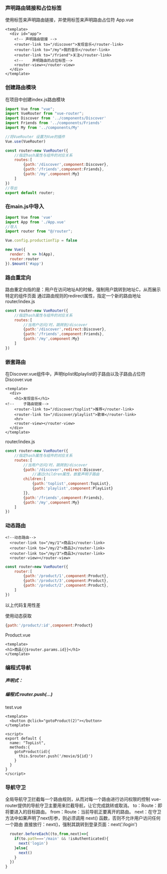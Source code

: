 ### 声明路由链接和占位标签

使用<router-link>标签来声明路由链接，并使用<router-view>标签来声明路由占位符
App.vue
```vue
<template>
  <div id="app">
    <!-- 声明路由链接 -->
    <router-link to="/discover">发现音乐</router-link>
    <router-link to="/my">我的音乐</router-link>
    <router-link to="/friend">关注</router-link>
    <!--    声明路由的占位标签-->
    <router-view></router-view>
  </div>
</template>
```
### 创建路由模块
在项目中创建index.js路由模块
```JavaScript
import Vue from "vue";
import VueRouter from "vue-router";
import Discover from '../components/Discover'
import Friends from '../components/Friends'
import My from '../components/My'

//将VueRouter 设置为Vue的插件
Vue.use(VueRouter)

const router=new VueRouter({
    //指定hash属性与组件的对应关系
    routes:[
        {path:'/discover',component:Discover},
        {path:'/friends',component:Friends},
        {path:'/my',component:My}
    ]
})
//导出
export default router;
```

### 在main.js中导入
```js
import Vue from 'vue'
import App from './App.vue'
//导入
import router from "@/router";

Vue.config.productionTip = false

new Vue({
  render: h => h(App),
  router:router
}).$mount('#app')
```

### 路由重定向
路由重定向指的是：用户在访问地址A的时候，强制用户跳转到地址C，从而展示特定的组件页面
通过路由规则的redirect属性，指定一个新的路由地址
router/index.js
```js
const router=new VueRouter({
    //指定hash属性与组件的对应关系
    routes:[
        //当用户访问/时，跳转到/discover
        {path:'/discover',redirect:Discover},
        {path:'/friends',component:Friends},
        {path:'/my',component:My}
    ]
})
```

### 嵌套路由
在Discover.vue组件中，声明tiplist和playlist的子路由以及子路由占位符
Discover.vue
```vue
<template>
  <div>
    <h1>发现音乐</h1>
<!--    子路由链接-->
    <router-link to="/discover/toplist">推荐</router-link>
    <router-link to="/discover/playlist">歌单</router-link>
    <hr>
    <router-view></router-view>
  </div>
</template>
```

router/index.js
```js
const router=new VueRouter({
    //指定hash属性与组件的对应关系
    routes:[
        //当用户访问/时，跳转到/discover
        {path:'/discover',redirect:Discover,
            //通过children属性，嵌套声明子路由
        children:[
            {path:'toplist',component:TopList},
            {path:'playlist',component:PlayList}
        ]},
        {path:'/friends',component:Friends},
        {path:'/my',component:My}
    ]
})

```


### 动态路由
```vue
<!--动态路由-->
  <router-link to="/my/1">商品1</router-link>
  <router-link to="/my/2">商品2</router-link>
  <router-link to="/my/3">商品3</router-link>
  <router-view></router-view>
```
```js
const router=new VueRouter({
    router:[
        {path:'/product/1',component:Product},
        {path:'/product/3',component:Product},
        {path:'/product/2',component:Product},
    ]
})
```
以上代码复用性差

使用动态获取
```js
{path:'/product/:id',component:Product}
```
Product.vue
```vue
<template>
<h1>商品{{$router.params.id}}</h1>
</template>
```

### 编程式导航
##### 声明式：<router-link :to="...">
##### 编程式:router.push(...)
test.vue
```vue
<template>
  <button @click="gotoProduct(2)"></button>
</template>

<script>
export default {
  name: "TopList",
  methods:{
    gotoProduct(id){
      this.$router.push('/movie/${id}')
    }
  }
}
</script>
```


### 导航守卫
全局导航守卫拦截每一个路由规则，从而对每一个路由进行访问权限的控制
vue-router提供的导航守卫主要用来拦截导航，让它完成跳转或取消。
 to：Route：即将要进入的目标路由。
 from：Route：当前导航正要离开的路由。
 next：在守卫方法中如果声明了next形参，则必须调用 next() 函数，否则不允许用户访问任何一个路由
 直接放行：next()，强制其跳转到登录页面：next('/login')
```js
  router.beforeEach((to,from,next)=>{
    if(to.path==='/main' && !isAuthenticated){
      next('login')
    }else{
      next()
    }
  })
}
```
